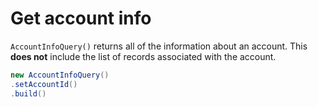 # Get account info

`AccountInfoQuery()` returns all of the information about an account. This **does not** include the list of records associated with the account.

```java
new AccountInfoQuery()
.setAccountId()
.build()

```

